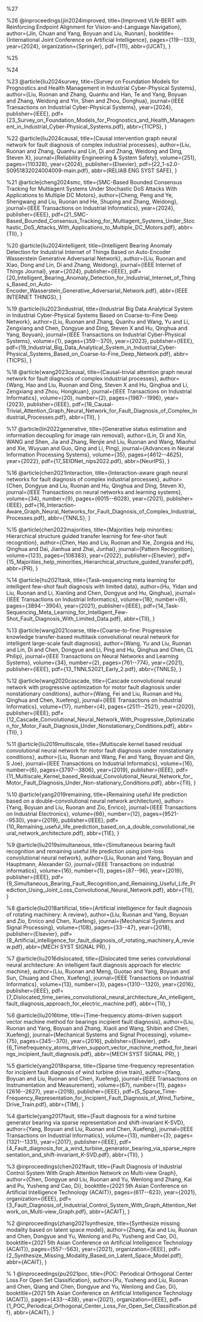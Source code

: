 ---
---

%27


%26
@inproceedings{jin2024improved,
  title={Improved VLN-BERT with Reinforcing Endpoint Alignment for Vision-and-Language Navigation},
  author={Jin, Chuan and Yang, Boyuan and Liu, Ruonan},
  booktitle={International Joint Conference on Artificial Intelligence},
  pages={119--133},
  year={2024},
  organization={Springer},
  pdf={111},
  abbr={IJCAT},
}

%25


%24


%23
@article{liu2024survey,
  title={Survey on Foundation Models for Prognostics and Health Management in Industrial Cyber-Physical Systems},
  author={Liu, Ruonan and Zhang, Quanhu and Han, Te and Yang, Boyuan and Zhang, Weidong and Yin, Shen and Zhou, Donghua},
  journal={IEEE Transactions on Industrial Cyber-Physical Systems},
  year={2024},
  publisher={IEEE},
  pdf={23_Survey_on_Foundation_Models_for_Prognostics_and_Health_Management_in_Industrial_Cyber-Physical_Systems.pdf},
  abbr={TICPS},
}

%22
@article{liu2024causal,
  title={Causal intervention graph neural network for fault diagnosis of complex industrial processes},
  author={Liu, Ruonan and Zhang, Quanhu and Lin, Di and Zhang, Weidong and Ding, Steven X},
  journal={Reliability Engineering \& System Safety},
  volume={251},
  pages={110328},
  year={2024},
  publisher={Elsevier},
  pdf={22_1-s2.0-S0951832024004009-main.pdf},
  abbr={RELIAB ENG SYST SAFE},
}

%21
@article{cheng2024smc,
  title={SMC-Based Bounded Consensus Tracking for Multiagent Systems Under Stochastic DoS Attacks With Applications to Multiple DC Motors},
  author={Cheng, Peng and Ye, Shengwang and Liu, Ruonan and He, Shuping and Zhang, Weidong},
  journal={IEEE Transactions on Industrial Informatics},
  year={2024},
  publisher={IEEE},
  pdf={21_SMC-Based_Bounded_Consensus_Tracking_for_Multiagent_Systems_Under_Stochastic_DoS_Attacks_With_Applications_to_Multiple_DC_Motors.pdf},
  abbr={TII},
}

%20
@article{liu2024intelligent,
  title={Intelligent Bearing Anomaly Detection for Industrial Internet of Things Based on Auto-Encoder Wasserstein Generative Adversarial Network},
  author={Liu, Ruonan and Xiao, Dong and Lin, Di and Zhang, Weidong},
  journal={IEEE Internet of Things Journal},
  year={2024},
  publisher={IEEE},
  pdf={20_Intelligent_Bearing_Anomaly_Detection_for_Industrial_Internet_of_Things_Based_on_Auto-Encoder_Wasserstein_Generative_Adversarial_Network.pdf},
  abbr={IEEE INTERNET THINGS},
}

%19
@article{liu2023industrial,
  title={Industrial Big Data Analytical System in Industrial Cyber-Physical Systems Based on Coarse-to-Fine Deep Network},
  author={Liu, Ruonan and Zhang, Quanhu and Wang, Yu and Li, Zengxiang and Chen, Dongyue and Ding, Steven X and Hu, Qinghua and Yang, Boyuan},
  journal={IEEE Transactions on Industrial Cyber-Physical Systems},
  volume={1},
  pages={359--370},
  year={2023},
  publisher={IEEE},
  pdf={19_Industrial_Big_Data_Analytical_System_in_Industrial_Cyber-Physical_Systems_Based_on_Coarse-to-Fine_Deep_Network.pdf},
  abbr={TICPS},
}

%18
@article{wang2023causal,
  title={Causal-trivial attention graph neural network for fault diagnosis of complex industrial processes},
  author={Wang, Hao and Liu, Ruonan and Ding, Steven X and Hu, Qinghua and Li, Zengxiang and Zhou, Hongkuan},
  journal={IEEE Transactions on Industrial Informatics},
  volume={20},
  number={2},
  pages={1987--1996},
  year={2023},
  publisher={IEEE},
  pdf={18_Causal-Trivial_Attention_Graph_Neural_Network_for_Fault_Diagnosis_of_Complex_Industrial_Processes.pdf},
  abbr={TII},
}

%17
@article{lin2022generative,
  title={Generative status estimation and information decoupling for image rain removal},
  author={Lin, Di and Xin, WANG and Shen, Jia and Zhang, Renjie and Liu, Ruonan and Wang, Miaohui and Xie, Wuyuan and Guo, Qing and Li, Ping},
  journal={Advances in Neural Information Processing Systems},
  volume={35},
  pages={4612--4625},
  year={2022},
  pdf={17_SEIDNet_nips2022.pdf},
  abbr={NeurIPS},
}

%16
@article{chen2021interaction,
  title={Interaction-aware graph neural networks for fault diagnosis of complex industrial processes},
  author={Chen, Dongyue and Liu, Ruonan and Hu, Qinghua and Ding, Steven X},
  journal={IEEE Transactions on neural networks and learning systems},
  volume={34},
  number={9},
  pages={6015--6028},
  year={2021},
  publisher={IEEE},
  pdf={16_Interaction-Aware_Graph_Neural_Networks_for_Fault_Diagnosis_of_Complex_Industrial_Processes.pdf},
  abbr={TNNLS},
}

%15
@article{chen2022majorities,
  title={Majorities help minorities: Hierarchical structure guided transfer learning for few-shot fault recognition},
  author={Chen, Hao and Liu, Ruonan and Xie, Zongxia and Hu, Qinghua and Dai, Jianhua and Zhai, Junhai},
  journal={Pattern Recognition},
  volume={123},
  pages={108383},
  year={2022},
  publisher={Elsevier},
  pdf={15_Majorities_help_minorities_Hierarchical_structure_guided_transfer.pdf},
  abbr={PR},
}

%14
@article{hu2021task,
  title={Task-sequencing meta learning for intelligent few-shot fault diagnosis with limited data},
  author={Hu, Yidan and Liu, Ruonan and Li, Xianling and Chen, Dongyue and Hu, Qinghua},
  journal={IEEE Transactions on Industrial Informatics},
  volume={18},
  number={6},
  pages={3894--3904},
  year={2021},
  publisher={IEEE},
  pdf={14_Task-Sequencing_Meta_Learning_for_Intelligent_Few-Shot_Fault_Diagnosis_With_Limited_Data.pdf},
  abbr={TII},
}

%13
@article{wang2021coarse,
  title={Coarse-to-fine: Progressive knowledge transfer-based multitask convolutional neural network for intelligent large-scale fault diagnosis},
  author={Wang, Yu and Liu, Ruonan and Lin, Di and Chen, Dongyue and Li, Ping and Hu, Qinghua and Chen, CL Philip},
  journal={IEEE Transactions on Neural Networks and Learning Systems},
  volume={34},
  number={2},
  pages={761--774},
  year={2021},
  publisher={IEEE},
  pdf={13_TNNLS2021_Early_2.pdf},
  abbr={TNNLS},
}

%12
@article{wang2020cascade,
  title={Cascade convolutional neural network with progressive optimization for motor fault diagnosis under nonstationary conditions},
  author={Wang, Fei and Liu, Ruonan and Hu, Qinghua and Chen, Xuefeng},
  journal={IEEE Transactions on Industrial Informatics},
  volume={17},
  number={4},
  pages={2511--2521},
  year={2020},
  publisher={IEEE},
  pdf={12_Cascade_Convolutional_Neural_Network_With_Progressive_Optimization_for_Motor_Fault_Diagnosis_Under_Nonstationary_Conditions.pdf},
  abbr={TII},
}

%11
@article{liu2019multiscale,
  title={Multiscale kernel based residual convolutional neural network for motor fault diagnosis under nonstationary conditions},
  author={Liu, Ruonan and Wang, Fei and Yang, Boyuan and Qin, S Joe},
  journal={IEEE Transactions on Industrial Informatics},
  volume={16},
  number={6},
  pages={3797--3806},
  year={2019},
  publisher={IEEE},
  pdf={11_Multiscale_Kernel_based_Residual_Convolutional_Neural_Network_for_Motor_Fault_Diagnosis_Under_Non-stationary_Conditions.pdf},
  abbr={TII},
}

%10
@article{yang2019remaining,
  title={Remaining useful life prediction based on a double-convolutional neural network architecture},
  author={Yang, Boyuan and Liu, Ruonan and Zio, Enrico},
  journal={IEEE Transactions on Industrial Electronics},
  volume={66},
  number={12},
  pages={9521--9530},
  year={2019},
  publisher={IEEE},
  pdf={10_Remaining_useful_life_prediction_based_on_a_double_convolutional_neural_network_architecture.pdf},
  abbr={TIE},
}

%9
@article{liu2019simultaneous,
  title={Simultaneous bearing fault recognition and remaining useful life prediction using joint-loss convolutional neural network},
  author={Liu, Ruonan and Yang, Boyuan and Hauptmann, Alexander G},
  journal={IEEE Transactions on industrial informatics},
  volume={16},
  number={1},
  pages={87--96},
  year={2019},
  publisher={IEEE},
  pdf={9_Simultaneous_Bearing_Fault_Recognition_and_Remaining_Useful_Life_Prediction_Using_Joint_Loss_Convolutional_Neural_Network.pdf},
  abbr={TII},
}

%8
@article{liu2018artificial,
  title={Artificial intelligence for fault diagnosis of rotating machinery: A review},
  author={Liu, Ruonan and Yang, Boyuan and Zio, Enrico and Chen, Xuefeng},
  journal={Mechanical Systems and Signal Processing},
  volume={108},
  pages={33--47},
  year={2018},
  publisher={Elsevier},
  pdf={8_Artificial_intelligence_for_fault_diagnosis_of_rotating_machinery_A_review.pdf},
  abbr={MECH SYST SIGNAL PR},
}

%7
@article{liu2016dislocated,
  title={Dislocated time series convolutional neural architecture: An intelligent fault diagnosis approach for electric machine},
  author={Liu, Ruonan and Meng, Guotao and Yang, Boyuan and Sun, Chuang and Chen, Xuefeng},
  journal={IEEE Transactions on Industrial Informatics},
  volume={13},
  number={3},
  pages={1310--1320},
  year={2016},
  publisher={IEEE},
  pdf={7_Dislocated_time_series_convolutional_neural_architecture_An_intelligent_fault_diagnosis_approach_for_electric_machine.pdf},
  abbr={TII},
}

%6
@article{liu2016time,
  title={Time-frequency atoms-driven support vector machine method for bearings incipient fault diagnosis},
  author={Liu, Ruonan and Yang, Boyuan and Zhang, Xiaoli and Wang, Shibin and Chen, Xuefeng},
  journal={Mechanical Systems and Signal Processing},
  volume={75},
  pages={345--370},
  year={2016},
  publisher={Elsevier},
  pdf={6_Timefrequency_atoms_driven_support_vector_machine_method_for_bearings_incipient_fault_diagnosis.pdf},
  abbr={MECH SYST SIGNAL PR},
}

%5
@article{yang2018sparse,
  title={Sparse time-frequency representation for incipient fault diagnosis of wind turbine drive train},
  author={Yang, Boyuan and Liu, Ruonan and Chen, Xuefeng},
  journal={IEEE Transactions on Instrumentation and Measurement},
  volume={67},
  number={11},
  pages={2616--2627},
  year={2018},
  publisher={IEEE},
  pdf={5_Sparse_Time-Frequency_Representation_for_Incipient_Fault_Diagnosis_of_Wind_Turbine_Drive_Train.pdf},
  abbr={TIM},
}

%4
@article{yang2017fault,
  title={Fault diagnosis for a wind turbine generator bearing via sparse representation and shift-invariant K-SVD},
  author={Yang, Boyuan and Liu, Ruonan and Chen, Xuefeng},
  journal={IEEE Transactions on Industrial Informatics},
  volume={13},
  number={3},
  pages={1321--1331},
  year={2017},
  publisher={IEEE},
  pdf={4_Fault_diagnosis_for_a_wind_turbine_generator_bearing_via_sparse_representation_and_shift-invariant_K-SVD.pdf},
  abbr={TII},
}

%3
@inproceedings{chen2021fault,
  title={Fault Diagnosis of Industrial Control System With Graph Attention Network on Multi-view Graph},
  author={Chen, Dongyue and Liu, Ruonan and Yu, Wenlong and Zhang, Kai and Pu, Yusheng and Cao, Di},
  booktitle={2021 5th Asian Conference on Artificial Intelligence Technology (ACAIT)},
  pages={617--623},
  year={2021},
  organization={IEEE},
  pdf={3_Fault_Diagnosis_of_Industrial_Control_System_With_Graph_Attention_Network_on_Multi-view_Graph.pdf},
  abbr={ACAIT},
}

%2
@inproceedings{zhang2021synthesize,
  title={Synthesize missing modality based on latent space model},
  author={Zhang, Kai and Liu, Ruonan and Chen, Dongyue and Yu, Wenlong and Pu, Yusheng and Cao, Di},
  booktitle={2021 5th Asian Conference on Artificial Intelligence Technology (ACAIT)},
  pages={557--563},
  year={2021},
  organization={IEEE},
  pdf={2_Synthesize_Missing_Modality_Based_on_Latent_Space_Model.pdf},
  abbr={ACAIT},
}

% 1
@inproceedings{pu2021poc,
  title={POC: Periodical Orthogonal Center Loss For Open Set Classification},
  author={Pu, Yusheng and Liu, Ruonan and Chen, Qiang and Chen, Dongyue and Yu, Wenlong and Cao, Di},
  booktitle={2021 5th Asian Conference on Artificial Intelligence Technology (ACAIT)},
  pages={433--438},
  year={2021},
  organization={IEEE},
  pdf={1_POC_Periodical_Orthogonal_Center_Loss_For_Open_Set_Classification.pdf},
  abbr={ACAIT},
}
